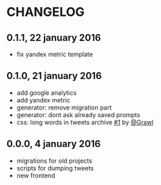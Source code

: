 # CHANGELOG

## 0.1.1, 22 january 2016

* fix yandex metric template

## 0.1.0, 21 january 2016

* add google analytics
* add yandex metric
* generator: remove migration part
* generator: dont ask already saved prompts
* css: long words in tweets archive [#1](https://github.com/iamstarkov/generator-underhood/pull/1) by [@Grawl](https://github.com/Grawl)

## 0.0.0, 4 january 2016

* migrations for old projects
* scripts for dumping tweets
* new frontend
